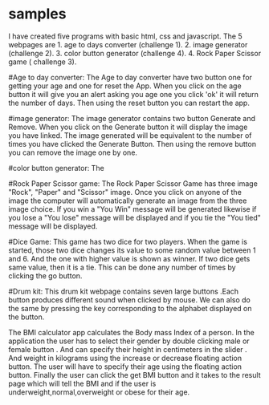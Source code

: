 # samples
I have created five programs with basic html, css and javascript.
The 5 webpages are 
    1. age to days converter (challenge 1).
    2. image generator (challenge 2).
    3. color button generator (challenge 4).
    4. Rock Paper Scissor game ( challenge 3).

#Age to day converter:
        The Age to day converter have two button one for getting your age and one for reset the App. When you click on the age button it will give you an alert asking you age one you click 'ok' it will return the number of days. Then using the reset button you can restart the app.
        
#image generator:
        The image generator contains two button Generate and Remove. When you click on the Generate button it will display the image you have linked. The image generated will be equivalent to the number of times you have clicked the Generate Button. Then using the remove button you can remove the image one by one.
        
#color button generator:
        The 
        
#Rock Paper Scissor game:
        The Rock Paper Scissor Game has three image "Rock", "Paper" and "Scissor" image. Once you click on anyone of the image the computer will automatically generate an image from the three image choice. If you win a "You Win" message will be generated likewise if you lose a "You lose" message will be displayed and if you tie the "You tied" message will be displayed.      

#Dice Game:
      This game has two dice for two players. When the game is started, those two dice changes its value to some random value between 1 and 6. And the one with higher value is shown as winner. If two dice gets same value,  then it is a tie. This can be done any number of times by clicking the go button.

#Drum kit:
    This drum kit webpage contains seven large buttons .Each button produces different sound when clicked by mouse. We can also do the same by pressing the key corresponding to the alphabet displayed on the button.

The BMI calculator app calculates the Body mass Index of a person.
In the application the user has to select their gender by double clicking male or female button .
And can specify their height in centimeters in the slider . 
And weight in kilograms using the increase or decrease floating action button.
The user will have to specify their age using the floating action button.
Finally the user can click the get BMI button and it takes to the result page which will tell the BMI and if the user is underweight,normal,overweight or obese for their age.
